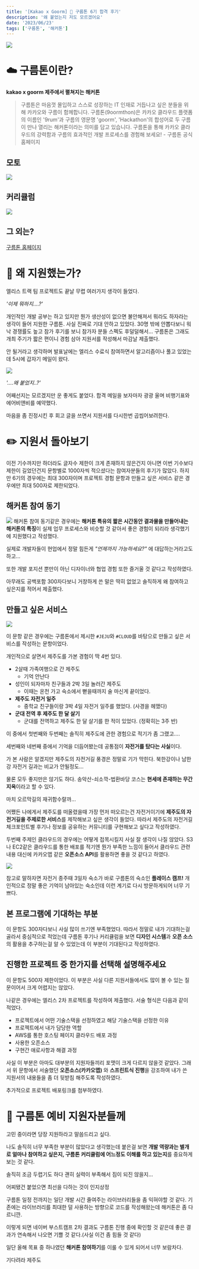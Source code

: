 ```yaml
---
title: '[Kakao x Goorm] 🍊 구름톤 6기 합격 후기'
description: '왜 붙었는지 저도 모르겠어요'
date: '2023/06/23'
tags: ['구름톤', '해커톤']
---
```


![](1.png)

# ☁️ 구름톤이란?

**kakao x goorm
제주에서 펼쳐지는 해커톤**

> 구름톤은 마음껏 몰입하고 스스로 성장하는 IT 인재로 거듭나고 싶은 분들을 위해 카카오와 구름이 함께합니다. 구름톤(9oormthon)은 카카오 클라우드 플랫폼의 이름인 '9rum'과 구름의 영문명 'goorm', 'Hackathon'의 합성어로 두 구름이 만나 열리는 해커톤이라는 의미를 담고 있습니다. 구름톤을 통해 카카오 클라우드의 강력함과 구름의 효과적인 개발 프로세스를 경험해 보세요! - 구름톤 공식 홈페이지

## 모토

![](2.png)

## 커리큘럼

![](3.png)

## 그 외는?

[구름톤 홈페이지](https://9oormthon.goorm.io/)

# 🤔 왜 지원했는가?

엘리스 트랙 팀 프로젝트도 끝날 무렵 여러가지 생각이 들었다.

_'이제 뭐하지....?'_

개인적인 개발 공부는 하고 있지만 뭔가 생산성이 없으면 불안해져서 뭐라도 하자라는 생각이 들어 지원한 구름톤.
사실 진짜로 기대 안하고 있었다. 30명 밖에 안뽑다보니 워낙 경쟁률도 높고 참가 후기를 보니 참가자 분들 스펙도 후덜덜해서...
구름톤은 그래도 개최 주기가 짧은 편이니 경험 삼아 지원서를 작성해서 마감날 제출했다.

안 될거라고 생각하며 발표날에는 엘리스 수료식 참여하면서 알고리즘이나 풀고 있었는데 5시에 갑자기 메일이 왔다.

![](4.png)

_'....왜 붙었지..?'_

어째선지는 모르겠지만 운 좋게도 붙었다.
합격 메일을 보자마자 광광 울며 비행기표와 에어비앤비를 예약했다.

마음을 좀 진정시킨 후 회고 글을 쓰면서 지원서를 다시한번 곱씹어보려한다.

# ✏️ 지원서 돌아보기

이전 기수까지만 하더라도 글자수 제한이 크게 존재하지 않은건지 아니면 이번 기수보다 제한이 길었던건지 문항별로 1000자씩 적으셨다는 참여자분들의 후기가 많았다.
하지만 6기의 경우에는 최대 300자이며 프로젝트 경험 문항과 만들고 싶은 서비스 같은 경우에만 최대 500자로 제한되었다.

## 해커톤 참여 동기

![](5.png)
해커톤 참여 동기같은 경우에는 **해커톤 특유의 짧은 시간동안 결과물을 만들어내는 해커톤의 특징**이 실제 업무 프로세스와 비슷할 것 같아서 좋은 경험이 되리라 생각했기에 지원했다고 작성했다.

실제로 개발자들이 현업에서 정말 힘든게 _"언제까지 가능하세요?"_ 에 대답하는거라고도 하고...

또한 개발 포지션 뿐만이 아닌 디자이너와 협업 경험 또한 즐거울 것 같다고 작성하였다.

아무래도 공백포함 300자다보니 거창하게 쓴 말은 딱히 없었고 솔직하게 왜 참여하고 싶은지를 적어서 제출했다.

## 만들고 싶은 서비스

![](6.png)

이 문항 같은 경우에는 구름톤에서 제시한 `#JEJU`와 `#CLOUD`를 바탕으로 만들고 싶은 서비스를 작성하는 문항이었다.

개인적으로 살면서 제주도를 가본 경험이 딱 4번 있다.

- 2살때 가족여행으로 간 제주도
  - 기억 안난다
- 성인이 되자마자 친구들과 2박 3일 놀러간 제주도
  - 이때는 온천 가고 숙소에서 뻗을때까지 술 마신게 끝이었다.
- **제주도 자전거 일주**
  - 중학교 친구들이랑 3박 4일 자전거 일주를 했었다. (사경을 헤맸다)
- **군대 전역 후 제주도 한 달 살기**
  - 군대를 전역하고 제주도 한 달 살기를 한 적이 있었다. (정확히는 3주 반)

이 중에서 첫번째와 두번째는 솔직히 제주도에 관한 경험으로 적기가 좀 그랬고....

세번째와 네번째 중에서 기억을 더듬어봤는데 공통점이 **자전거를 탔다는 사실**이다.

가 본 사람은 알겠지만 제주도의 자전거길 풍경은 정말로 기가 막힌다.
북한강이나 남한강 자전거 길과는 비교가 안될정도...

물론 모두 좋지만은 않기도 하다.
송악산-쇠소깍-법환바당 코스는 **현세에 존재하는 무간지옥**이라고 할 수 있다.

마치 오르막길의 재귀함수랄까...

어쨌든 나에게서 제주도를 떠올렸을때 가장 먼저 떠오르는건 자전거이기에 **제주도의 자전거길을 주제로한 서비스**를 제작해보고 싶은 생각이 들었다.
따라서 제주도의 자전거길 체크포인트별 후기나 정보를 공유하는 커뮤니티를 구현해보고 싶다고 작성하였다.

두번째 주제인 클라우드의 경우에는 어떻게 접목시킬지 사실 잘 생각이 나질 않았다.
S3나 EC2같은 클라우드를 통한 배포를 적기엔 뭔가 부족한 느낌이 들어서 클라우드 관련 내용 대신에 카카오맵 같은 **오픈소스 API**를 활용하면 좋을 것 같다고 하였다.

![](7.png)

참고로 말하자면 자전거 종주때 3일차 숙소가 바로 구름톤의 숙소인 **플레이스 캠프!**
개인적으로 정말 좋은 기억이 남아있는 숙소인데 이런 계기로 다시 방문하게되어 너무 기쁘다.

## 본 프로그램에 기대하는 부분

이 문항도 300자다보니 사실 많이 쓰기엔 부족했었다. 따라서 정말로 내가 기대하는걸 골라서 중심적으로 적었는데 구름톤 후기나 커리큘럼을 보면 **디자인 시스템**과 **오픈 소스**의 활용을 추구하는걸 알 수 있었는데 이 부분이 기대된다고 작성하였다.

## 진행한 프로젝트 중 한가지를 선택해 설명해주세요

이 문항도 500자 제한이었다.
이 부분은 사실 다른 지원서들에서도 많이 볼 수 있는 질문이어서 크게 어렵지는 않았다.

나같은 경우에는 엘리스 2차 프로젝트를 작성하여 제출했다.
서술 형식은 다음과 같이 적었다.

- 프로젝트에서 어떤 기술스택을 선정하였고 해당 기술스택을 선정한 이유
- 프로젝트에서 내가 담당한 역할
- AWS를 통한 호스팅 페이지 클라우드 배포 과정
- 사용한 오픈소스
- 구현간 애로사항과 해결 과정

사실 이 부분은 아마도 대부분의 지원자들끼리 포맷이 크게 다르지 않을것 같았다.
그래서 위 문항에서 서술했던 **오픈소스(카카오맵)** 와 **스프린트식 진행**을 강조하여 내가 쓴 지원서의 내용들을 좀 더 뒷받침 해주도록 작성하였다.

추가적으로 프로젝트 배포링크를 첨부하였다.

# 👏 구름톤 예비 지원자분들께

고민 중이라면 당장 지원하라고 말씀드리고 싶다.

나도 솔직히 너무 부족한 부분이 많았다고 생각했는데 붙은걸 보면 **개발 역량과는 별개로 얼마나 참여하고 싶은지, 구름톤 커리큘럼에 어느정도 이해를 하고 있는지**를 중요하게 보는 것 같다.

솔직히 조금 두렵기도 하다 괜히 실력이 부족해서 짐이 되진 않을지...

어찌됐건 붙었으면 최선을 다하는 것이 인지상정

구름톤 일정 전까지는 일단 개발 시간 줄여주는 라이브러리들을 좀 익혀야할 것 같다.
기존에는 라이브러리를 최대한 덜 사용하는 방향으로 코드를 작성해왔는데 해커톤은 좀 다르니깐.

이렇게 되면 네이버 부스트캠프 2차 결과도 구름톤 진행 중에 확인할 것 같은데 좋은 결과가 연속해서 나오면 기쁠 것 같다.(사실 이건 좀 힘들 것 같다)

일단 올해 목표 중 하나였던 **해커톤 참여하기**를 이룰 수 있게 되어서 너무 보람차다.

기다려라 제주도
